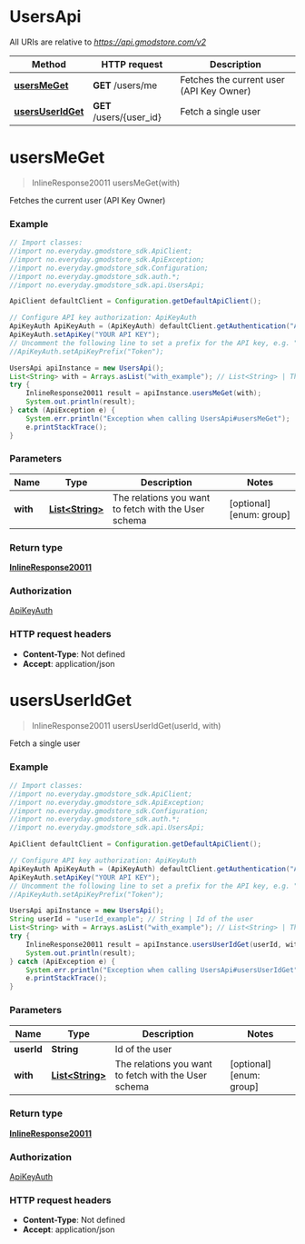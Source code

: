 # UsersApi

All URIs are relative to *https://api.gmodstore.com/v2*

Method | HTTP request | Description
------------- | ------------- | -------------
[**usersMeGet**](UsersApi.md#usersMeGet) | **GET** /users/me | Fetches the current user (API Key Owner)
[**usersUserIdGet**](UsersApi.md#usersUserIdGet) | **GET** /users/{user_id} | Fetch a single user

<a name="usersMeGet"></a>
# **usersMeGet**
> InlineResponse20011 usersMeGet(with)

Fetches the current user (API Key Owner)

### Example
```java
// Import classes:
//import no.everyday.gmodstore_sdk.ApiClient;
//import no.everyday.gmodstore_sdk.ApiException;
//import no.everyday.gmodstore_sdk.Configuration;
//import no.everyday.gmodstore_sdk.auth.*;
//import no.everyday.gmodstore_sdk.api.UsersApi;

ApiClient defaultClient = Configuration.getDefaultApiClient();

// Configure API key authorization: ApiKeyAuth
ApiKeyAuth ApiKeyAuth = (ApiKeyAuth) defaultClient.getAuthentication("ApiKeyAuth");
ApiKeyAuth.setApiKey("YOUR API KEY");
// Uncomment the following line to set a prefix for the API key, e.g. "Token" (defaults to null)
//ApiKeyAuth.setApiKeyPrefix("Token");

UsersApi apiInstance = new UsersApi();
List<String> with = Arrays.asList("with_example"); // List<String> | The relations you want to fetch with the User schema
try {
    InlineResponse20011 result = apiInstance.usersMeGet(with);
    System.out.println(result);
} catch (ApiException e) {
    System.err.println("Exception when calling UsersApi#usersMeGet");
    e.printStackTrace();
}
```

### Parameters

Name | Type | Description  | Notes
------------- | ------------- | ------------- | -------------
 **with** | [**List&lt;String&gt;**](String.md)| The relations you want to fetch with the User schema | [optional] [enum: group]

### Return type

[**InlineResponse20011**](InlineResponse20011.md)

### Authorization

[ApiKeyAuth](../README.md#ApiKeyAuth)

### HTTP request headers

 - **Content-Type**: Not defined
 - **Accept**: application/json

<a name="usersUserIdGet"></a>
# **usersUserIdGet**
> InlineResponse20011 usersUserIdGet(userId, with)

Fetch a single user

### Example
```java
// Import classes:
//import no.everyday.gmodstore_sdk.ApiClient;
//import no.everyday.gmodstore_sdk.ApiException;
//import no.everyday.gmodstore_sdk.Configuration;
//import no.everyday.gmodstore_sdk.auth.*;
//import no.everyday.gmodstore_sdk.api.UsersApi;

ApiClient defaultClient = Configuration.getDefaultApiClient();

// Configure API key authorization: ApiKeyAuth
ApiKeyAuth ApiKeyAuth = (ApiKeyAuth) defaultClient.getAuthentication("ApiKeyAuth");
ApiKeyAuth.setApiKey("YOUR API KEY");
// Uncomment the following line to set a prefix for the API key, e.g. "Token" (defaults to null)
//ApiKeyAuth.setApiKeyPrefix("Token");

UsersApi apiInstance = new UsersApi();
String userId = "userId_example"; // String | Id of the user
List<String> with = Arrays.asList("with_example"); // List<String> | The relations you want to fetch with the User schema
try {
    InlineResponse20011 result = apiInstance.usersUserIdGet(userId, with);
    System.out.println(result);
} catch (ApiException e) {
    System.err.println("Exception when calling UsersApi#usersUserIdGet");
    e.printStackTrace();
}
```

### Parameters

Name | Type | Description  | Notes
------------- | ------------- | ------------- | -------------
 **userId** | **String**| Id of the user |
 **with** | [**List&lt;String&gt;**](String.md)| The relations you want to fetch with the User schema | [optional] [enum: group]

### Return type

[**InlineResponse20011**](InlineResponse20011.md)

### Authorization

[ApiKeyAuth](../README.md#ApiKeyAuth)

### HTTP request headers

 - **Content-Type**: Not defined
 - **Accept**: application/json

